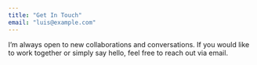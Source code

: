 ```yaml
---
title: "Get In Touch"
email: "luis@example.com"
---
```


I’m always open to new collaborations and conversations. If you would like to work together or simply say hello, feel free to reach out via email.